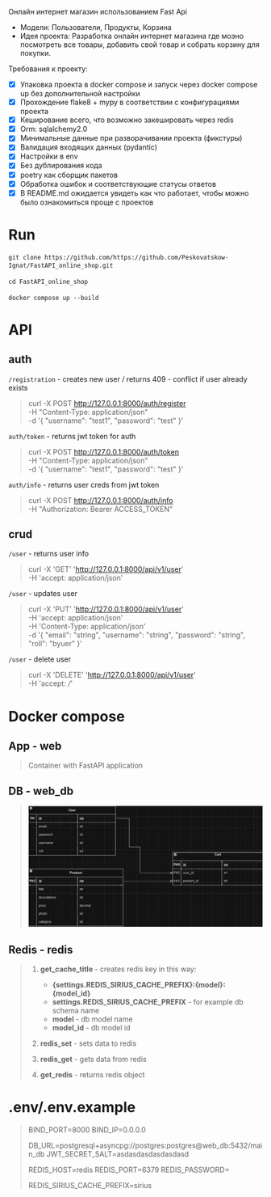 Онлайн интернет магазин использованием Fast Api
   - Модели: Пользователи, Продукты, Корзина
   - Идея проекта: Разработка онлайн интернет магазина где моэно посмотреть все товары, добавить свой товар и собрать корзину для покупки.

Требования к проекту:
- [x] Упаковка проекта в docker compose и запуск через docker compose up без дополнительной настройки
- [x] Прохождение flake8 + mypy в соответствии с конфигурациями проекта
- [x] Кеширование всего, что возможно закешировать через redis
- [x] Orm:  sqlalchemy2.0
- [x] Минимальные данные при разворачивании проекта (фикстуры)
- [x] Валидация входящих данных (pydantic)
- [x] Настройки в env
- [x] Без дублирования кода
- [x] poetry как сборщик пакетов
- [x] Обработка ошибок и соответствующие статусы ответов
- [x] В README.md ожидается увидеть как что работает, чтобы можно было ознакомиться проще с проектов

# Run
  
    git clone https://github.com/https://github.com/Peskovatskow-Ignat/FastAPI_online_shop.git
    
    cd FastAPI_online_shop

    docker compose up --build

# API

## auth
`/registration` - creates new user / returns 409 - conflict if user already exists 

>   curl -X POST http://127.0.0.1:8000/auth/register \
    -H "Content-Type: application/json" \
    -d '{
        "username": "test1",
        "password": "test"
    }' 

`auth/token` - returns jwt token for auth

>   curl -X POST http://127.0.0.1:8000/auth/token \
    -H "Content-Type: application/json" \
    -d '{
        "username": "test1",
        "password": "test"
    }' 

`auth/info` - returns user creds from jwt token

>   curl -X POST http://127.0.0.1:8000/auth/info \
    -H "Authorization: Bearer ACCESS_TOKEN"

## crud

`/user` - returns user info 

>  curl -X 'GET' 'http://127.0.0.1:8000/api/v1/user' \
  -H 'accept: application/json'


`/user` - updates user

>   curl -X 'PUT' 'http://127.0.0.1:8000/api/v1/user' \
  -H 'accept: application/json' \
  -H 'Content-Type: application/json' \
  -d '{
  "email": "string",
  "username": "string",
  "password": "string",
  "roll": "byuer"
}'

`/user` - delete user 

>   curl -X 'DELETE' 'http://127.0.0.1:8000/api/v1/user' \
  -H 'accept: */*'


# Docker compose
## App - web
> Container with FastAPI application 

## DB - web_db
> ![Schema](README_source/image.png)

## Redis - redis
> 1. **get_cache_title** - creates redis key in this way:
>    - **{settings.REDIS_SIRIUS_CACHE_PREFIX}:{model}:{model_id}**
>    - **settings.REDIS_SIRIUS_CACHE_PREFIX** - for example db schema name
>    - **model** - db model name
>    - **model_id** - db model id
> 
> 
> 2. **redis_set** - sets data to redis
>
> 
> 3. **redis_get** - gets data from redis
>
> 
> 4. **get_redis** - returns redis object


# .env/.env.example
> BIND_PORT=8000
> BIND_IP=0.0.0.0
>    
>    
>    DB_URL=postgresql+asyncpg://postgres:postgres@web_db:5432/main_db
>    JWT_SECRET_SALT=asdasdasdasdasdasd
>    
>    REDIS_HOST=redis
>    REDIS_PORT=6379
>    REDIS_PASSWORD=
>    
>    REDIS_SIRIUS_CACHE_PREFIX=sirius
